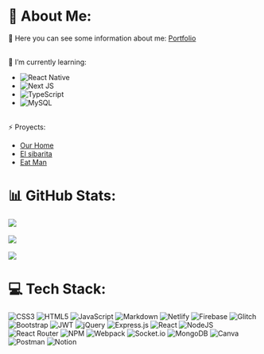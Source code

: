 # 💫 About Me:
🔭 Here you can see some information about me: [Portfolio]

<br>🌱 I’m currently learning:
- ![React Native](https://img.shields.io/badge/react_native-%2320232a.svg?style=plastic&logo=react&logoColor=%2361DAFB) 
- ![Next JS](https://img.shields.io/badge/Next-black?style=plastic&logo=next.js&logoColor=white) 
- ![TypeScript](https://img.shields.io/badge/typescript-%23007ACC.svg?style=plastic&logo=typescript&logoColor=white) 
- ![MySQL](https://img.shields.io/badge/mysql-%2300f.svg?style=plastic&logo=mysql&logoColor=white) 

<br>⚡ Proyects:
- [Our Home]
- [El sibarita]
- [Eat Man]


# 📊 GitHub Stats:
![](https://github-readme-stats.vercel.app/api?username=MoniIgnacio&theme=dark&hide_border=false&include_all_commits=false&count_private=false)<br/><br/>
![](https://github-readme-streak-stats.herokuapp.com/?user=MoniIgnacio&theme=dark&hide_border=false)<br/><br/>
![](https://github-readme-stats.vercel.app/api/top-langs/?username=MoniIgnacio&theme=dark&hide_border=false&include_all_commits=false&count_private=false&layout=compact)

# 💻 Tech Stack:
![CSS3](https://img.shields.io/badge/css3-%231572B6.svg?style=plastic&logo=css3&logoColor=white) ![HTML5](https://img.shields.io/badge/html5-%23E34F26.svg?style=plastic&logo=html5&logoColor=white) ![JavaScript](https://img.shields.io/badge/javascript-%23323330.svg?style=plastic&logo=javascript&logoColor=%23F7DF1E) ![Markdown](https://img.shields.io/badge/markdown-%23000000.svg?style=plastic&logo=markdown&logoColor=white) ![Netlify](https://img.shields.io/badge/netlify-%23000000.svg?style=plastic&logo=netlify&logoColor=#00C7B7) ![Firebase](https://img.shields.io/badge/firebase-%23039BE5.svg?style=plastic&logo=firebase) ![Glitch](https://img.shields.io/badge/glitch-%233333FF.svg?style=plastic&logo=glitch&logoColor=white) ![Bootstrap](https://img.shields.io/badge/bootstrap-%23563D7C.svg?style=plastic&logo=bootstrap&logoColor=white) ![JWT](https://img.shields.io/badge/JWT-black?style=plastic&logo=JSON%20web%20tokens) ![jQuery](https://img.shields.io/badge/jquery-%230769AD.svg?style=plastic&logo=jquery&logoColor=white) ![Express.js](https://img.shields.io/badge/express.js-%23404d59.svg?style=plastic&logo=express&logoColor=%2361DAFB) ![React](https://img.shields.io/badge/react-%2320232a.svg?style=plastic&logo=react&logoColor=%2361DAFB) ![NodeJS](https://img.shields.io/badge/node.js-6DA55F?style=plastic&logo=node.js&logoColor=white) ![React Router](https://img.shields.io/badge/React_Router-CA4245?style=plastic&logo=react-router&logoColor=white) ![NPM](https://img.shields.io/badge/NPM-%23000000.svg?style=plastic&logo=npm&logoColor=white) ![Webpack](https://img.shields.io/badge/webpack-%238DD6F9.svg?style=plastic&logo=webpack&logoColor=black) ![Socket.io](https://img.shields.io/badge/Socket.io-black?style=plastic&logo=socket.io&badgeColor=010101) ![MongoDB](https://img.shields.io/badge/MongoDB-%234ea94b.svg?style=plastic&logo=mongodb&logoColor=white) ![Canva](https://img.shields.io/badge/Canva-%2300C4CC.svg?style=plastic&logo=Canva&logoColor=white) ![Postman](https://img.shields.io/badge/Postman-FF6C37?style=plastic&logo=postman&logoColor=white) ![Notion](https://img.shields.io/badge/Notion-%23000000.svg?style=plastic&logo=notion&logoColor=white)
<!-- Proudly created with GPRM ( https://gprm.itsvg.in ) -->

[Our Home]: https://ourhome.cyclic.app/
[El sibarita]: https://sibarita.netlify.app/
[Eat Man]: https://moniignacio.github.io/Eat-man/
[Portfolio]: https://mnf.red/profile-moniignacio
